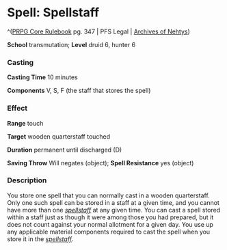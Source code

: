# Spell: Spellstaff

^([PRPG Core Rulebook][ss-spellstaff] pg. 347 | PFS Legal | [Archives of Nehtys][sn-spellstaff])

**School** transmutation; **Level** druid 6, hunter 6

### Casting

**Casting Time** 10 minutes  

**Components** V, S, F (the staff that stores the spell)

### Effect

**Range** touch  

**Target** wooden quarterstaff touched  

**Duration** permanent until discharged (D)  

**Saving Throw** Will negates (object); **Spell Resistance** yes (object)

### Description

You store one spell that you can normally cast in a wooden quarterstaff. Only one such spell can be stored in a staff at a given time, and you cannot have more than one _[spellstaff]_ at any given time. You can cast a spell stored within a staff just as though it were among those you had prepared, but it does not count against your normal allotment for a given day. You use up any applicable material components required to cast the spell when you store it in the _[spellstaff]_.

[ss-spellstaff]: http://paizo.com/pathfinderRPG/v57
[sn-spellstaff]: http://www.archivesofnethys.com/SpellDisplay.aspx?ItemName=Spellstaff
[spellstaff]: http://www.archivesofnethys.com/SpellDisplay.aspx?ItemName=spellstaff
